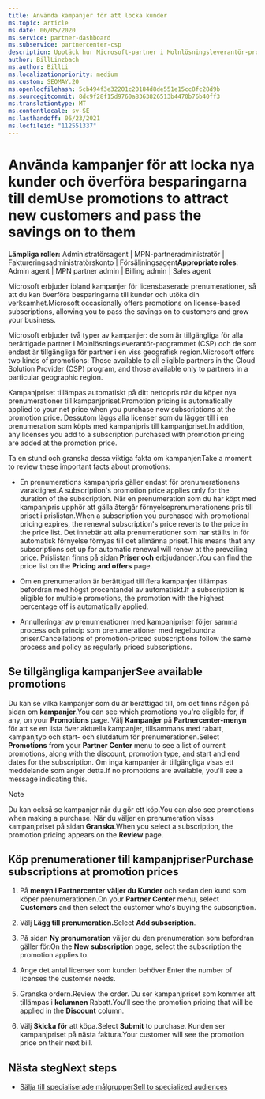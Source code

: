 ```yaml
---
title: Använda kampanjer för att locka kunder
ms.topic: article
ms.date: 06/05/2020
ms.service: partner-dashboard
ms.subservice: partnercenter-csp
description: Upptäck hur Microsoft-partner i Molnlösningsleverantör-programmet kan köpa prenumerationer till kampanjpris och spara pengar till sina kunder.
author: BillLinzbach
ms.author: BillLi
ms.localizationpriority: medium
ms.custom: SEOMAY.20
ms.openlocfilehash: 5cb494f3e32201c20184d8de551e15cc8fc28d9b
ms.sourcegitcommit: 8dc9f28f15d9760a8363826513b4470b76b40ff3
ms.translationtype: MT
ms.contentlocale: sv-SE
ms.lasthandoff: 06/23/2021
ms.locfileid: "112551337"
---
```

# <a name="use-promotions-to-attract-new-customers-and-pass-the-savings-on-to-them"></a><span data-ttu-id="c61fe-103">Använda kampanjer för att locka nya kunder och överföra besparingarna till dem</span><span class="sxs-lookup"><span data-stu-id="c61fe-103">Use promotions to attract new customers and pass the savings on to them</span></span>



<span data-ttu-id="c61fe-104">**Lämpliga roller:** Administratörsagent | MPN-partneradministratör | Faktureringsadministratörskonto | Försäljningsagent</span><span class="sxs-lookup"><span data-stu-id="c61fe-104">**Appropriate roles**: Admin agent | MPN partner admin | Billing admin | Sales agent</span></span>


<span data-ttu-id="c61fe-105">Microsoft erbjuder ibland kampanjer för licensbaserade prenumerationer, så att du kan överföra besparingarna till kunder och utöka din verksamhet.</span><span class="sxs-lookup"><span data-stu-id="c61fe-105">Microsoft occasionally offers promotions on license-based subscriptions, allowing you to pass the savings on to customers and grow your business.</span></span> 

<span data-ttu-id="c61fe-106">Microsoft erbjuder två typer av kampanjer: de som är tillgängliga för alla berättigade partner i Molnlösningsleverantör-programmet (CSP) och de som endast är tillgängliga för partner i en viss geografisk region.</span><span class="sxs-lookup"><span data-stu-id="c61fe-106">Microsoft offers two kinds of promotions: Those available to all eligible partners in the Cloud Solution Provider (CSP) program, and those available only to partners in a particular geographic region.</span></span>

<span data-ttu-id="c61fe-107">Kampanjpriset tillämpas automatiskt på ditt nettopris när du köper nya prenumerationer till kampanjpriset.</span><span class="sxs-lookup"><span data-stu-id="c61fe-107">Promotion pricing is automatically applied to your net price when you purchase new subscriptions at the promotion price.</span></span> <span data-ttu-id="c61fe-108">Dessutom läggs alla licenser som du lägger till i en prenumeration som köpts med kampanjpris till kampanjpriset.</span><span class="sxs-lookup"><span data-stu-id="c61fe-108">In addition, any licenses you add to a subscription purchased with promotion pricing are added at the promotion price.</span></span> 

<span data-ttu-id="c61fe-109">Ta en stund och granska dessa viktiga fakta om kampanjer:</span><span class="sxs-lookup"><span data-stu-id="c61fe-109">Take a moment to review these important facts about promotions:</span></span>

- <span data-ttu-id="c61fe-110">En prenumerations kampanjpris gäller endast för prenumerationens varaktighet.</span><span class="sxs-lookup"><span data-stu-id="c61fe-110">A subscription's promotion price applies only for the duration of the subscription.</span></span> <span data-ttu-id="c61fe-111">När en prenumeration som du har köpt med kampanjpris upphör att gälla återgår förnyelseprenumerationens pris till priset i prislistan.</span><span class="sxs-lookup"><span data-stu-id="c61fe-111">When a subscription you purchased with promotional pricing expires, the renewal subscription's price reverts to the price in the price list.</span></span> <span data-ttu-id="c61fe-112">Det innebär att alla prenumerationer som har ställts in för automatisk förnyelse förnyas till det allmänna priset.</span><span class="sxs-lookup"><span data-stu-id="c61fe-112">This means that any subscriptions set up for automatic renewal will renew at the prevailing price.</span></span> <span data-ttu-id="c61fe-113">Prislistan finns på sidan **Priser och** erbjudanden.</span><span class="sxs-lookup"><span data-stu-id="c61fe-113">You can find the price list on the **Pricing and offers** page.</span></span>

- <span data-ttu-id="c61fe-114">Om en prenumeration är berättigad till flera kampanjer tillämpas befordran med högst procentandel av automatiskt.</span><span class="sxs-lookup"><span data-stu-id="c61fe-114">If a subscription is eligible for multiple promotions, the promotion with the highest percentage off is automatically applied.</span></span>

- <span data-ttu-id="c61fe-115">Annulleringar av prenumerationer med kampanjpriser följer samma process och princip som prenumerationer med regelbundna priser.</span><span class="sxs-lookup"><span data-stu-id="c61fe-115">Cancellations of promotion-priced subscriptions follow the same process and policy as regularly priced subscriptions.</span></span>

## <a name="see-available-promotions"></a><span data-ttu-id="c61fe-116">Se tillgängliga kampanjer</span><span class="sxs-lookup"><span data-stu-id="c61fe-116">See available promotions</span></span>

<span data-ttu-id="c61fe-117">Du kan se vilka kampanjer som du är berättigad till, om det finns någon på sidan om **kampanjer**.</span><span class="sxs-lookup"><span data-stu-id="c61fe-117">You can see which promotions you're eligible for, if any, on your **Promotions** page.</span></span> <span data-ttu-id="c61fe-118">Välj **Kampanjer** på **Partnercenter-menyn** för att se en lista över aktuella kampanjer, tillsammans med rabatt, kampanjtyp och start- och slutdatum för prenumerationen.</span><span class="sxs-lookup"><span data-stu-id="c61fe-118">Select **Promotions** from your **Partner Center** menu to see a list of current promotions, along with the discount, promotion type, and start and end dates for the subscription.</span></span> <span data-ttu-id="c61fe-119">Om inga kampanjer är tillgängliga visas ett meddelande som anger detta.</span><span class="sxs-lookup"><span data-stu-id="c61fe-119">If no promotions are available, you'll see a message indicating this.</span></span> 

> [!NOTE]  
> <span data-ttu-id="c61fe-120">Du kan också se kampanjer när du gör ett köp.</span><span class="sxs-lookup"><span data-stu-id="c61fe-120">You can also see promotions when making a purchase.</span></span> <span data-ttu-id="c61fe-121">När du väljer en prenumeration visas kampanjpriset på sidan **Granska**.</span><span class="sxs-lookup"><span data-stu-id="c61fe-121">When you select a subscription, the promotion pricing appears on the **Review** page.</span></span>

## <a name="purchase-subscriptions-at-promotion-prices"></a><span data-ttu-id="c61fe-122">Köp prenumerationer till kampanjpriser</span><span class="sxs-lookup"><span data-stu-id="c61fe-122">Purchase subscriptions at promotion prices</span></span>

1. <span data-ttu-id="c61fe-123">På **menyn i Partnercenter** **väljer du Kunder** och sedan den kund som köper prenumerationen.</span><span class="sxs-lookup"><span data-stu-id="c61fe-123">On your **Partner Center** menu, select **Customers** and then select the customer who's buying the subscription.</span></span> 

2. <span data-ttu-id="c61fe-124">Välj **Lägg till prenumeration.**</span><span class="sxs-lookup"><span data-stu-id="c61fe-124">Select **Add subscription**.</span></span>

3. <span data-ttu-id="c61fe-125">På sidan **Ny prenumeration** väljer du den prenumeration som befordran gäller för.</span><span class="sxs-lookup"><span data-stu-id="c61fe-125">On the **New subscription** page, select the subscription the promotion applies to.</span></span>

4. <span data-ttu-id="c61fe-126">Ange det antal licenser som kunden behöver.</span><span class="sxs-lookup"><span data-stu-id="c61fe-126">Enter the number of licenses the customer needs.</span></span> 

5. <span data-ttu-id="c61fe-127">Granska ordern.</span><span class="sxs-lookup"><span data-stu-id="c61fe-127">Review the order.</span></span> <span data-ttu-id="c61fe-128">Du ser kampanjpriset som kommer att tillämpas i **kolumnen** Rabatt.</span><span class="sxs-lookup"><span data-stu-id="c61fe-128">You'll see the promotion pricing that will be applied in the **Discount** column.</span></span>  

6. <span data-ttu-id="c61fe-129">Välj **Skicka för** att köpa.</span><span class="sxs-lookup"><span data-stu-id="c61fe-129">Select **Submit** to purchase.</span></span> <span data-ttu-id="c61fe-130">Kunden ser kampanjpriset på nästa faktura.</span><span class="sxs-lookup"><span data-stu-id="c61fe-130">Your customer will see the promotion price on their next bill.</span></span>  


## <a name="next-steps"></a><span data-ttu-id="c61fe-131">Nästa steg</span><span class="sxs-lookup"><span data-stu-id="c61fe-131">Next steps</span></span>

- [<span data-ttu-id="c61fe-132">Sälja till specialiserade målgrupper</span><span class="sxs-lookup"><span data-stu-id="c61fe-132">Sell to specialized audiences</span></span>](sell-to-education-customers.md)